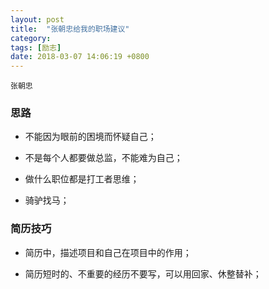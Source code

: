 ```yaml
---
layout: post
title:  "张朝忠给我的职场建议"
category: 
tags: [励志]
date: 2018-03-07 14:06:19 +0800
---
```

```
张朝忠
```

### 思路

* 不能因为眼前的困境而怀疑自己；

* 不是每个人都要做总监，不能难为自己；

* 做什么职位都是打工者思维；

* 骑驴找马；

### 简历技巧

* 简历中，描述项目和自己在项目中的作用；

* 简历短时的、不重要的经历不要写，可以用回家、休整替补；
